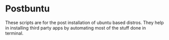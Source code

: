 # Postbuntu

These scripts are for the post installation of ubuntu based distros. They help in installing third party apps by automating most of the stuff done in terminal.
